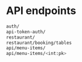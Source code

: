# API endpoints
```bash
auth/
api-token-auth/
restaurant/
restaurant/booking/tables
api/menu-items/
api/menu-items/<int:pk>
```
